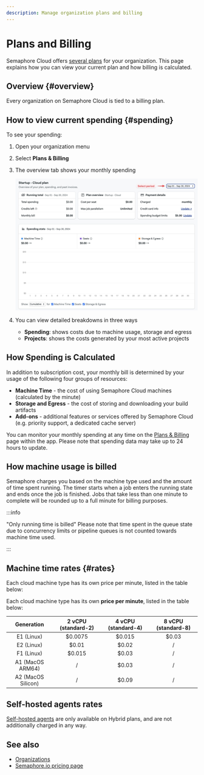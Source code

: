 ```yaml
---
description: Manage organization plans and billing
---
```


# Plans and Billing

<VideoTutorial title="How to view billing and spending" src="https://www.youtube.com/embed/hf_3tTHSRiM" />

Semaphore Cloud offers [several plans](https://semaphore.io/pricing) for your organization. This page explains how you can view your current plan and how billing is calculated.

## Overview {#overview}

Every organization on Semaphore Cloud is tied to a billing plan.

## How to view current spending {#spending}

To see your spending:

<Steps>

1. Open your organization menu
2. Select **Plans & Billing**
3. The overview tab shows your monthly spending

    ![Spending overview](./img/spending-overview.jpg)

4. You can view detailed breakdowns in three ways

    - **Spending**: shows costs due to machine usage, storage and egress
    - **Projects**: shows the costs generated by your most active projects

</Steps>

## How Spending is Calculated

In addition to subscription cost, your monthly bill is determined by your usage of the following four groups of resources:

- **Machine Time** - the cost of using Semaphore Cloud machines (calculated by the minute)
- **Storage and Egress** - the cost of storing and downloading your build artifacts
- **Add-ons** - additional features or services offered by Semaphore Cloud (e.g. priority support, a dedicated cache server)

You can monitor your monthly spending at any time on the [Plans & Billing](#spending) page within the app. Please note that spending data may take up to 24 hours to update.

## How machine usage is billed

Semaphore charges you based on the machine type used and the amount of time spent running. The timer starts when a job enters the running state and ends once the job is finished. Jobs that take less than one minute to complete will be rounded up to a full minute for billing purposes.

:::info

"Only running time is billed" Please note that time spent in the queue state due to concurrency limits or pipeline queues is not counted towards machine time used.

:::

## Machine time rates {#rates}

Each cloud machine type has its own price per minute, listed in the table below:

Each cloud machine type has its own **price per minute**, listed in the table below:

| Generation | 2 vCPU (standard-2) | 4 vCPU (standard-4) | 8 vCPU (standard-8) |
| :--------: | :-----------------: | :-----------------: | :-----------------: |
| E1 (Linux) |       $0.0075       |       $0.015        |        $0.03        |
| E2 (Linux) |        $0.01        |        $0.02        |          /          |
| F1 (Linux) |       $0.015        |        $0.03        |          /          |
| A1 (MacOS ARM64) |          /          |        $0.03        |          /          |
| A2 (MacOS Silicon) |          /          |        $0.09        |          /          |


## Self-hosted agents rates

[Self-hosted agents](./self-hosted) are only available on Hybrid plans, and are not additionally charged in any way.

## See also

- [Organizations](./organizations)
- [Semaphore.io pricing page](https://semaphore.io/pricing)




